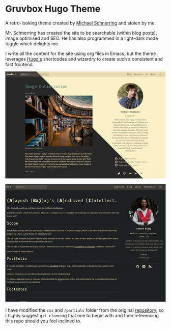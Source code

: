 # Gruvbox Hugo Theme

A retro-looking theme created by [Michael Schnerring](https://github.com/schnerring) and stolen by me.

Mr. Schnerring has created the site to be searchable (within blog posts), image optimised and SEO. He has also programmed in a light-dark mode toggle which delights me.

I write all the content for the site using org files in Emacs, but the theme leverages [Hugo's](https://gohugo.io) shortcodes and wizardry to create such a consistent and fast frontend.

![The original site](static/readme-schnerring.png)

![My site: abaj.ai](static/readme-home.png)

I have modified the `css` and `/partials` folder from the original [repository](https://github.com/schnerring/hugo-theme-gruvbox), so I highly suggest `git clone`ing that one to begin with and then referencing this repo should you feel inclined to.
